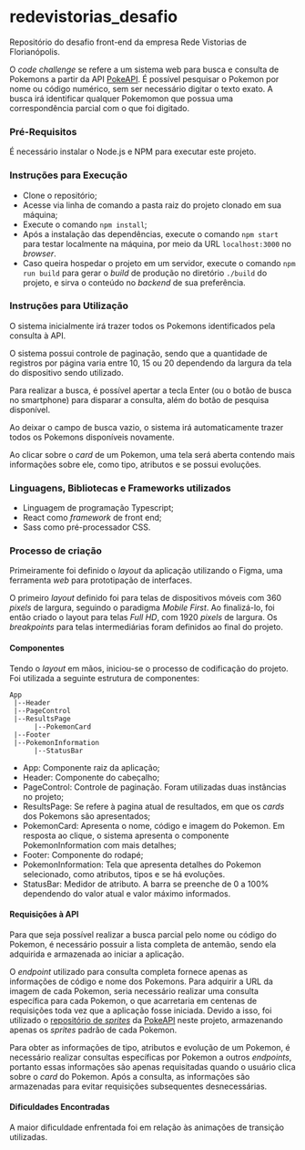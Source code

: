# redevistorias_desafio
Repositório do desafio front-end da empresa Rede Vistorias de Florianópolis.

O *code challenge* se refere a um sistema web para busca e consulta de Pokemons a partir da API [PokeAPI](https://pokeapi.co/). 
É possível pesquisar o Pokemon por nome ou código numérico, sem ser necessário digitar o texto exato. 
A busca irá identificar qualquer Pokemomon que possua uma correspondência parcial com o que
foi digitado. 

### Pré-Requisitos

É necessário instalar o Node.js e NPM para executar este projeto.

### Instruções para Execução

* Clone o repositório;
* Acesse via linha de comando a pasta raiz do projeto clonado em sua máquina;
* Execute o comando ```npm install```;
* Após a instalação das dependências, execute o comando ```npm start``` para testar localmente na máquina,
  por meio da URL ```localhost:3000``` no *browser*.                                                                                                                                                
* Caso queira hospedar o projeto em um servidor, execute o comando ```npm run build``` para
gerar o *build* de produção no diretório ```./build``` do projeto, e sirva o conteúdo no
*backend* de sua preferência. 

### Instruções para Utilização

O sistema inicialmente irá trazer todos os Pokemons identificados pela consulta à API.

O sistema possui controle de paginação, sendo que a quantidade de registros por página
varia entre 10, 15 ou 20 dependendo da largura da tela do dispositivo sendo utilizado.

Para realizar a busca, é possível apertar a tecla Enter (ou o botão de busca no smartphone)
para disparar a consulta, além do botão de pesquisa disponível. 

Ao deixar o campo de busca vazio, o sistema irá automaticamente trazer todos os Pokemons disponíveis novamente.

Ao clicar sobre o *card* de um Pokemon, uma tela será aberta contendo mais informações sobre ele,
como tipo, atributos e se possui evoluções.

### Linguagens, Bibliotecas e Frameworks utilizados
* Linguagem de programação Typescript;
* React como *framework* de front end;
* Sass como pré-processador CSS.                                                                      

### Processo de criação

Primeiramente foi definido o *layout* da aplicação utilizando o Figma, uma ferramenta *web*
para prototipação de interfaces.

O primeiro *layout* definido foi para telas de dispositivos móveis com 360 *pixels*
de largura, seguindo o paradigma *Mobile First*. Ao finalizá-lo, foi então criado 
o layout para telas *Full HD*, com 1920 *pixels* de largura. Os *breakpoints* para telas
intermediárias foram definidos ao final do projeto.

#### Componentes

Tendo o *layout* em mãos, iniciou-se o processo de codificação do projeto. 
Foi utilizada a seguinte estrutura de componentes:

```
App
 |--Header
 |--PageControl
 |--ResultsPage
      |--PokemonCard
 |--Footer
 |--PokemonInformation
      |--StatusBar
```

* App: Componente raiz da aplicação;
* Header: Componente do cabeçalho;
* PageControl: Controle de paginação. Foram utilizadas duas instâncias no projeto;
* ResultsPage: Se refere à pagina atual de resultados, em que os *cards* dos Pokemons
são apresentados;
* PokemonCard: Apresenta o nome, código e imagem do Pokemon. Em resposta ao clique, o sistema
apresenta o componente PokemonInformation com mais detalhes;
* Footer: Componente do rodapé;
* PokemonInformation: Tela que apresenta detalhes do Pokemon selecionado, como atributos,
tipos e se há evoluções.
* StatusBar: Medidor de atributo. A barra se preenche de 0 a 100% dependendo do valor atual
e valor máximo informados.

#### Requisições à API
Para que seja possível realizar a busca parcial pelo nome ou código do Pokemon, é necessário
possuir a lista completa de antemão, sendo ela adquirida e armazenada ao iniciar a aplicação.

O *endpoint* utilizado para consulta completa fornece apenas as informações de código e nome
dos Pokemons. Para adquirir a URL da imagem de cada Pokemon, seria necessário realizar uma
consulta específica para cada Pokemon, o que acarretaria em centenas de requisições toda vez
que a aplicação fosse iniciada. Devido a isso, foi utilizado o [repositório de *sprites*](https://github.com/PokeAPI/sprites)
da [PokeAPI](https://pokeapi.co/) neste projeto, armazenando apenas os *sprites* padrão de cada Pokemon. 

Para obter as informações de tipo, atributos e evolução de um Pokemon, é necessário realizar
consultas específicas por Pokemon a outros *endpoints*, portanto essas informações são apenas
requisitadas quando o usuário clica sobre o *card* do Pokemon. Após a consulta, as informações
são armazenadas para evitar requisições subsequentes desnecessárias.

#### Dificuldades Encontradas
A maior dificuldade enfrentada foi em relação às animações de transição utilizadas.  


  